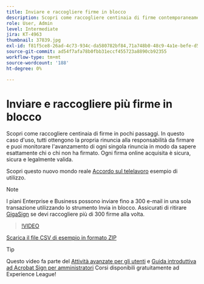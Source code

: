 ```yaml
---
title: Inviare e raccogliere firme in blocco
description: Scopri come raccogliere centinaia di firme contemporaneamente per qualsiasi documento in pochi passaggi
role: User, Admin
level: Intermediate
jira: KT-4963
thumbnail: 37839.jpg
exl-id: f81f5ce8-26ad-4c73-934c-da580782bf84,71a748b0-48c9-4a1e-befe-d5f311d6c05e
source-git-commit: ad54f7afa78b0fbb31eccf455723a8890cb92355
workflow-type: tm+mt
source-wordcount: '188'
ht-degree: 0%

---
```


# Inviare e raccogliere più firme in blocco

Scopri come raccogliere centinaia di firme in pochi passaggi. In questo caso d&#39;uso, tutti ottengono la propria rinuncia alla responsabilità da firmare e puoi monitorare l&#39;avanzamento di ogni singola rinuncia in modo da sapere esattamente chi o chi non ha firmato. Ogni firma online acquisita è sicura, sicura e legalmente valida.

Scopri questo nuovo mondo reale [Accordo sul telelavoro](https://experienceleague.adobe.com/docs/document-cloud-learn/sign-learning-hub/expand/recipes/gov/usecasegovtelework.html?lang=en) esempio di utilizzo.

>[!NOTE]
>
>I piani Enterprise e Business possono inviare fino a 300 e-mail in una sola transazione utilizzando lo strumento Invia in blocco. Assicurati di ritirare [GigaSign](https://experienceleague.adobe.com/docs/document-cloud-learn/sign-learning-hub/develop/custom/gigasign.html?lang=en) se devi raccogliere più di 300 firme alla volta.

>[!VIDEO](https://video.tv.adobe.com/v/33655?quality=12&learn=on&hidetitle=true)

[Scarica il file CSV di esempio in formato ZIP](../assets/megasign_merge_sample.zip)

>[!TIP]
>
>Questo video fa parte del [Attività avanzate per gli utenti](https://experienceleague.adobe.com/?recommended=Sign-U-1-2020.3) e [Guida introduttiva ad Acrobat Sign per amministratori](https://experienceleague.adobe.com/?recommended=Sign-A-1-2020.2) Corsi disponibili gratuitamente ad Experience League!
